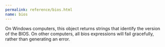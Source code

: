 ```yaml
---
permalink: reference/bios.html
name: bios
---
```


On Windows computers, this object returns strings that identify the version of the BIOS. On other computers, all bios expressions will fail gracefully, rather than generating an error.